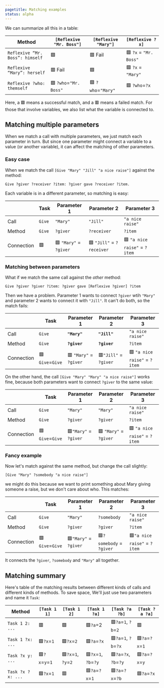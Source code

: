 ```yaml
---
pagetitle: Matching examples
status: alpha
---
```

We can summarize all this in a table:

| Method | `[Reflexive "Mr. Boss"]` | `[Reflexive "Mary"]` | `[Reflexive ?x]` |
|--------| --- | ----- | ----|
| `Reflexive “Mr. Boss”: himself` | 🟩 | 🟥 Fail | 🟩 `?x` = `"Mr. Boss"` | 
| `Reflexive “Mary”: herself` | 🟥 Fail | 🟩 | 🟩 `?x` = `"Mary"` | 
| `Reflexive ?who: themself` | 🟩 `?who`=`"Mr. Boss"` | 🟩 `?who`=`"Mary"` | 🟩 `?who`=`?x` | 

Here, a 🟩 means a successful match, and a 🟥 means a failed match.  For those that involve variables, we also list what the variable is connected to.

## Matching multiple parameters

When we match a call with multiple parameters, we just match each parameter in turn.  But since one parameter might connect a variable to a value (or another variable), it can affect the matching of other parameters.

### Easy case

When we match the call `[Give "Mary" "Jill" "a nice raise"]`
against the method:
```step
Give ?giver ?receiver ?item: ?giver gave ?receiver ?item.
```
Each variable is in a different parameter, so matching is easy:

|        | Task   | Parameter 1 | Parameter 2 | Parameter 3 |
|--------|--------|-------------|-------------|------------------|
| Call   | `Give` | `"Mary"`    | `"Jill"`    | `"a nice raise"` |
| Method | `Give` | `?giver`    | `?receiver`    | `?item` |
| Connection| 🟩  | 🟩 `"Mary"` = `?giver` | 🟩 `"Jill"` = `?receiver` | 🟩 `"a nice raise"` = `?item` | 

### Matching between parameters

What if we match the same call against the *other* method:
```step
Give ?giver ?giver ?item: ?giver gave [Reflexive ?giver] ?item
```
Then we have a problem.  Parameter 1 wants to connect `?giver` wtih `"Mary"` and parameter 2 wants to connect it with `"Jill"`.
It can't do both, so the match fails:

|        | Task   | Parameter 1 | Parameter 2 | Parameter 3 |
|--------|--------|-------------|-------------|------------------|
| Call   | `Give` | **`"Mary"`**    | **`"Jill"`**    | `"a nice raise"` |
| Method | `Give` | **`?giver`**    | **`?giver`**    | `?item` |
| Connection|🟩 `Give`=`Give` | 🟥 `"Mary"` = `?giver` | 🟥`"Jill"` = `?giver` |🟩 `"a nice raise"` = `?item` | 

On the other hand, the call `[Give "Mary" "Mary" "a nice raise"]` works fine, because both parameters want to connect `?giver` to the same value:

|        | Task   | Parameter 1 | Parameter 2 | Parameter 3 |
|--------|--------|-------------|-------------|------------------|
| Call   | `Give` | `"Mary"`    | `"Mary"`    | `"a nice raise"` |
| Method | `Give` | `?giver`    | `?giver`    | `?item` |
| Connection| 🟩`Give`=`Give` | 🟩`"Mary"` = `?giver` |🟩 `"Mary"` = `?giver` |🟩 `"a nice raise"` = `?item` | 

### Fancy example

Now let's match against the same method, but change the call slightly: 
```step
[Give "Mary" ?somebody "a nice raise"]
```
we might do this because we want to print something about Mary giving someone a raise, but we don't care about who.  This matches:

|        | Task   | Parameter 1 | Parameter 2 | Parameter 3 |
|--------|--------|-------------|-------------|------------------|
| Call   | `Give` | `"Mary"`    | `?somebody`    | `"a nice raise"` |
| Method | `Give` | `?giver`    | `?giver`    | `?item` |
| Connection| 🟩`Give`=`Give` | 🟩`"Mary"` = `?giver` | 🟩`?somebody` = `?giver` | 🟩`"a nice raise"` = `?item` | 

It connects the `?giver`, `?somebody` and `"Mary"` all together.

## Matching summary

Here's table of the matching results between different kinds of calls and different kinds of methods.  To save space, We'll just use two parameters and name it `Task`:

| Method          |`[Task 1 1]`   |`[Task 1 2]`        | `[Task 1 ?a]`       |`[Task ?a ?b]`       |`[Task ?a ?a]`|
|------           |------------   | -----------         |---------            | ---------           |-----------             |
|`Task 1 2: ...`  |🟥            |🟩                  |🟩`?a`=2           |🟩`?a`=`1`, `?b`=`2`  |🟥    |
|`Task 1 ?x: ...` |🟩`?x`=`1`    |🟩`?x`=`2`         |🟩`?a`=`?x`	    |🟩`?a`=`1`, `?b`=`?x` |🟩`?a`=`?x`=`1` |
|`Task ?x y: ...` |🟩`?x`=`y`=`1`| 🟩`?x`=`1`, `?y`=`2`|🟩`?x`=`1`, `?b`=`?y`|🟩`?a`=`?x`, `?b`=`?y`|🟩`?a`=`?x`=`y` 	|
|`Task ?x ?x: ...`|🟩`?x`=`1`    |🟥                  |🟩`?a`=`?x`=`1`    |🟩`?a`=`?x`=`?b`	  |🟩`?a`=`?x` 	    |
